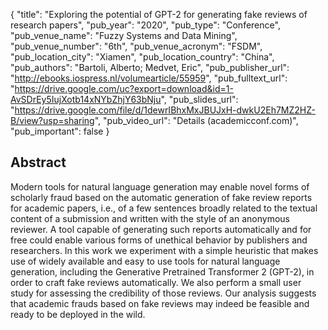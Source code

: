 {
  "title": "Exploring the potential of GPT-2 for generating fake reviews of research papers",
  "pub_year": "2020",
  "pub_type": "Conference",
  "pub_venue_name": "Fuzzy Systems and Data Mining",
  "pub_venue_number": "6th",
  "pub_venue_acronym": "FSDM",
  "pub_location_city": "Xiamen",
  "pub_location_country": "China",
  "pub_authors": "Bartoli, Alberto; Medvet, Eric",
  "pub_publisher_url": "http://ebooks.iospress.nl/volumearticle/55959",
  "pub_fulltext_url": "https://drive.google.com/uc?export=download&id=1-AvSDrEy5IujXotb14xNYbZhjY63bNju",
  "pub_slides_url": "https://drive.google.com/file/d/1dewrIBhxMxJBUJxH-dwkU2Eh7MZ2HZ-B/view?usp=sharing",
  "pub_video_url": "Details (academicconf.com)",
  "pub_important": false
}

## Abstract
Modern tools for natural language generation may enable novel forms of scholarly fraud based on the automatic generation of fake review reports for academic papers, i.e., of a few sentences broadly related to the textual content of a submission and written with the style of an anonymous reviewer. A tool capable of generating such reports automatically and for free could enable various forms of unethical behavior by publishers and researchers. In this work we experiment with a simple heuristic that makes use of widely available and easy to use tools for natural language generation, including the Generative Pretrained Transformer 2 (GPT-2), in order to craft fake reviews automatically. We also perform a small user study for assessing the credibility of those reviews. Our analysis suggests that academic frauds based on fake reviews may indeed be feasible and ready to be deployed in the wild.
